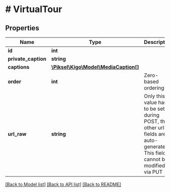 # # VirtualTour

## Properties

Name | Type | Description | Notes
------------ | ------------- | ------------- | -------------
**id** | **int** |  | [optional] 
**private_caption** | **string** |  | [optional] 
**captions** | [**\Piksel\Kigo\Model\MediaCaption[]**](MediaCaption.md) |  | [optional] 
**order** | **int** | Zero-based ordering | [optional] 
**url_raw** | **string** | Only this value has to be set during POST, the other url fields are auto-generated. This field cannot be modified via PUT | [optional] 

[[Back to Model list]](../../README.md#documentation-for-models) [[Back to API list]](../../README.md#documentation-for-api-endpoints) [[Back to README]](../../README.md)



